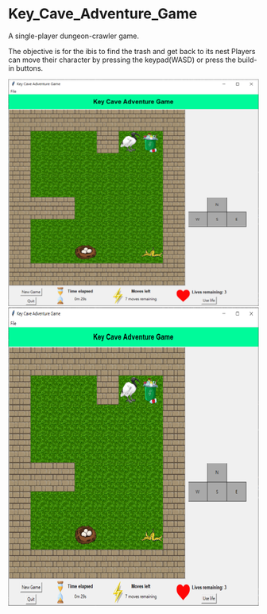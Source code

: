 # Key_Cave_Adventure_Game
A single-player dungeon-crawler game.

The objective is for the ibis to find the trash and get back to its nest
Players can move their character by pressing the keypad(WASD) or press the build-in buttons.


![](images/sc_ingame.PNG)
<img src="images/sc_ingame.PNG" width="600" height="600">
